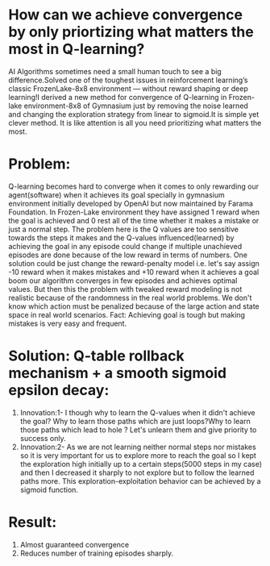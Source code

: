 # How can we achieve convergence by only priortizing what matters the most in Q-learning?
AI Algorithms sometimes need a small human touch to see a big difference.Solved one of the toughest issues in reinforcement learning’s classic FrozenLake-8x8 environment — without reward shaping or deep learning!I derived a new method for convergence of Q-learning in Frozen-lake environment-8x8 of Gymnasium just by removing the noise learned and changing the exploration strategy from linear to sigmoid.It is simple yet clever method. It is like attention is all you need prioritizing what matters the most.

# Problem:
Q-learning becomes hard to converge when it comes to only rewarding our agent(software) when it achieves its goal specially in gymnasium environment initially developed by OpenAI but now maintained by Farama Foundation. In Frozen-Lake environment they have assigned 1 reward when the goal is achieved and 0 rest all of the time whether it makes a mistake or just a normal step.  The problem here is the Q values are too sensitive towards the steps it makes and the Q-values influenced(learned) by achieving the goal in any episode could change if multiple unachieved episodes are done because of the low reward in terms of numbers. One solution could be just change the reward-penalty model i.e. let's say assign -10 reward when it makes mistakes and +10 reward when it achieves a goal boom our algorithm converges in few episodes and achieves optimal values. But then this the problem with tweaked reward modeling is not realistic because of the randomness in the real world problems. We don't know which action must be penalized because of the large action and state space in real world scenarios. 
Fact: Achieving goal is tough but making mistakes is very easy and frequent.


# Solution: Q-table rollback mechanism + a smooth sigmoid epsilon decay:
 1. Innovation:1- I though why to learn the Q-values when it didn't achieve the goal? Why to learn those paths which are just loops?Why to learn those paths which lead to hole ? Let's unlearn them and give priority to success only.
 2. Innovation:2- As we are not learning neither normal steps nor mistakes so it is very important for us to explore more to reach the goal so I kept the exploration high initially up to a certain steps(5000 steps in my case) and then I decreased it sharply to not explore but to follow the learned paths more.
    This exploration-exploitation behavior can be achieved by a sigmoid function.
# Result:
 1. Almost guaranteed convergence
 2. Reduces number of training episodes sharply. 



